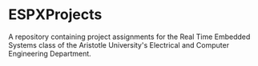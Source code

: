 # ESPXProjects
A repository containing project assignments for the Real Time Embedded Systems class of the Aristotle University's Electrical and Computer Engineering Department.
